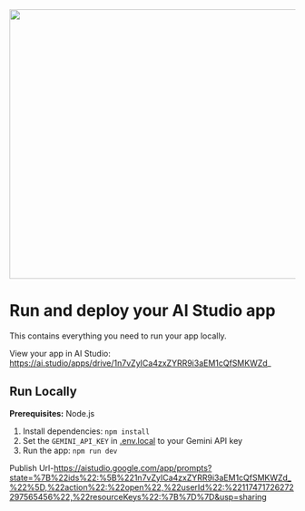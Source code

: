 <div align="center">
<img width="1200" height="475" alt="GHBanner" src="https://github.com/user-attachments/assets/0aa67016-6eaf-458a-adb2-6e31a0763ed6" />
</div>

# Run and deploy your AI Studio app

This contains everything you need to run your app locally.

View your app in AI Studio: https://ai.studio/apps/drive/1n7vZyICa4zxZYRR9i3aEM1cQfSMKWZd_

## Run Locally

**Prerequisites:**  Node.js


1. Install dependencies:
   `npm install`
2. Set the `GEMINI_API_KEY` in [.env.local](.env.local) to your Gemini API key
3. Run the app:
   `npm run dev`
   
Publish Url-https://aistudio.google.com/app/prompts?state=%7B%22ids%22:%5B%221n7vZyICa4zxZYRR9i3aEM1cQfSMKWZd_%22%5D,%22action%22:%22open%22,%22userId%22:%22117471726272297565456%22,%22resourceKeys%22:%7B%7D%7D&usp=sharing
